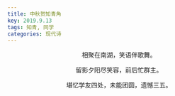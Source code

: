 ```yaml
---
title: 中秋贺知青角
key: 2019.9.13
tags: 知青, 同学
categories: 现代诗
---
```


<p align="center">相聚在南湖，笑语伴歌舞。
</p>
<p align="center">留影夕阳尽笑容，前后忙群主。
</p>
<p align="center">堪忆学友四处，未能团圆，遗憾三五。
</p>
<p align="center"></br>
</p>
